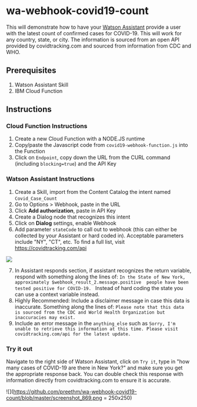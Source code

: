 # wa-webhook-covid19-count

This will demonstrate how to have your [Watson Assistant](https://www.ibm.com/cloud/watson-assistant/) provide a user with the latest count of confirmed cases for COVID-19. This will work for any country, state, or city. The information is sourced from an open API provided by covidtracking.com and sourced from information from CDC and WHO.

## Prerequisites
1. Watson Assistant Skill
2. IBM Cloud Function

## Instructions

### Cloud Function Instructions
1. Create a new Cloud Function with a NODE.JS runtime
2. Copy/paste the Javascript code from `covid19-webhook-function.js` into the Function
3. Click on `Endpoint`,  copy down the URL from the CURL command (including `blocking=true`) and the API Key

### Watson Assistant Instructions
1. Create a Skill, import from the Content Catalog the intent named `Covid_Case_Count`
2. Go to Options > Webhook, paste in the URL
3. Click **Add authorization**, paste in API Key
4. Create a Dialog node that recognizes this intent
5. Click on **Dialog** settings, enable Webhook
6. Add parameter `stateCode` to call out to webhook (this can either be collected by your Assistant or hard coded in). Acceptable parameters include "NY", "CT", etc. To find a full list, visit https://covidtracking.com/api

![](https://github.com/preethm/wa-webhook-covid19-count/blob/master/screenshot_546.png)

7. In Assistant responds section, if assistant recognizes the return variable, respond with something along the lines of: `In the State of New York, approximately $webhook_result_2.message.positive  people have been tested positive for COVID-19. ` Instead of hard coding the state you can use a context variable instead.
8. Highly Recommended: Include a disclaimer message in case this data is inaccurate. Something along the lines of: `Please note that this data is sourced from the CDC and World Health Organization but inaccuracies may exist.`
8. Include an error message in the `anything_else` such as `Sorry, I'm unable to retrieve this information at this time. Please visit covidtracking.com/api for the latest update.`

### Try it out
Navigate to the right side of Watson Assistant, click on `Try it`, type in "how many cases of COVID-19 are there in New York?" and make sure you get the appropriate response back. You can double check this response with information directly from covidtracking.com to ensure it is accurate.

![](https://github.com/preethm/wa-webhook-covid19-count/blob/master/screenshot_869.png = 250x250)
